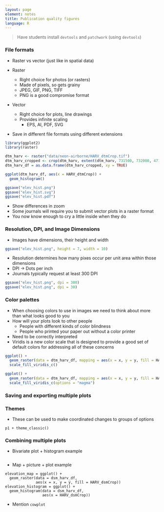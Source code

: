 ```yaml
---
layout: page
element: notes
title: Publication quality figures
language: R
---
```

 
> Have students install `devtools` and `patchwork` (using `devtools`)

### File formats

* Raster vs vector (just like in spatial data)
* Raster
  * Right choice for photos (or rasters)
  * Made of pixels, so gets grainy
  * JPEG, GIF, PNG, TIFF
  * PNG is a good compromise format
* Vector
  * Right choice for plots, line drawings
  * Provides infinite scaling
    * EPS, AI, PDF, SVG

* Save in different file formats using different extensions

```r
library(ggplot2)
library(raster)

dtm_harv <- raster("data/neon-airborne/HARV_dtmCrop.tif")
dtm_harv_cropped <- crop(dtm_harv, extent(dtm_harv, 731500, 732000, 4713200, 4713500))
dtm_harv_df = as.data.frame(dtm_harv_cropped, xy = TRUE)

ggplot(dtm_harv_df, aes(x = HARV_dtmCrop)) +
  geom_histogram()

ggsave("elev_hist.png")
ggsave("elev_hist.svg")
ggsave("elev_hist.pdf")
```

* Show differences in zoom
* Some journals will require you to submit vector plots in a raster format
* You now know enough to cry a little inside when they do

### Resolution,  DPI, and Image Dimensions

* Images have dimensions, their height and width

```r
ggsave("elev_hist.png", height = 7, width = 10)
```

* Resolution determines how many pixes occur per unit area within those dimensions
* DPI -> Dots per inch
* Journals typically request at least 300 DPI

```r
ggsave("elev_hist.png", dpi = 300)
ggsave("elev_hist.png", dpi = 30)
```

### Color palettes

* When choosing colors to use in images we need to think about more than what
  looks good to you
* How will your plots look to other people
  * People with different kinds of color blindness
  * People who printed your paper out without a color printer
* Need to be correctly interpreted
* Viridis is a new color scale that is designed to provide a good set of default
  colors for addressing all of these concerns

```r
ggplot() +
  geom_raster(data = dtm_harv_df, mapping = aes(x = x, y = y, fill = HARV_dtmCrop)) +
  scale_fill_viridis_c()
```

```r
ggplot() +
  geom_raster(data = dtm_harv_df, mapping = aes(x = x, y = y, fill = HARV_dtmCrop)) +
  scale_fill_viridis_c(options = "magma")
```

### Saving and exporting multiple plots


### Themes

* These can be used to make coordinated changes to groups of options

```
p1 + theme_classic()
```

### Combining multiple plots

* Bivariate plot + histogram example

```
```

* Map + picture + plot example

```
elevation_map = ggplot() +
  geom_raster(data = dsm_harv_df, 
              aes(x = x, y = y, fill = HARV_dsmCrop))
elevation_histogram = ggplot() +
  geom_histogram(data = dsm_harv_df, 
                 aes(x = HARV_dsmCrop))
```

* Mention `cowplot`
